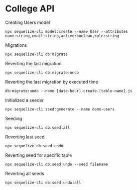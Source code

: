 # College API

Creating Users model

	npx sequelize-cli model:create --name User --attributes name:string,email:string,active:boolean,role:string

Migrations

	npx sequelize-cli db:migrate

Reverting the last migration

	npx sequelize-cli db:migrate:undo

Reverting the last migration by executed time

	db:migrate:undo --name [date-hour]-create-[table-name].js

Initialized a seeder

	npx sequelize-cli seed:generate --name demo-users
	
Seeding

	npx sequelize-cli db:seed:all

Reverting last seed

	npx sequelize db:seed:undo

Reverting seed for specific table

	npx sequelize-cli db:seed:undo --seed filename

Reverting all seeds

	npx sequelize-cli db:seed:undo:all